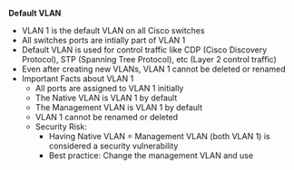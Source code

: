 **Default VLAN**
- VLAN 1 is the default VLAN on all Cisco switches
- All switches ports are intially part of VLAN 1
- Default VLAN is used for control traffic like CDP (Cisco Discovery Protocol), STP (Spanning Tree Protocol), etc (Layer 2 control traffic)
- Even after creating new VLANs, VLAN 1 cannot be deleted or renamed
- Important Facts about VLAN 1
	- All ports are assigned to VLAN 1 initially
	- The Native VLAN is VLAN 1 by default
	- The Management VLAN is VLAN 1 by default
	- VLAN 1 cannot be renamed or deleted
	- Security Risk:
		- Having Native VLAN = Management VLAN (both VLAN 1) is considered a security vulnerability
		- Best practice: Change the management VLAN and use 